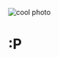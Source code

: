 ![cool photo](https://api.microlink.io?url=https%3A%2F%2Fgithub.com%2Fedvilme%2F&screenshot=true&meta=false&embed=screenshot.url)
# :P
